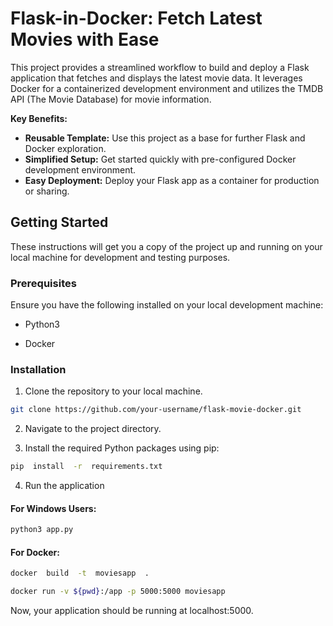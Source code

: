 
# Flask-in-Docker: Fetch Latest Movies with Ease

  
This project provides a streamlined workflow to build and deploy a Flask application that fetches and displays the latest movie data. It leverages Docker for a containerized development environment and utilizes the TMDB API (The Movie Database) for movie information.

  **Key Benefits:**
  
-   **Reusable Template:** Use this project as a base for further Flask and Docker exploration.
-   **Simplified Setup:** Get started quickly with pre-configured Docker development environment.
-   **Easy Deployment:** Deploy your Flask app as a container for production or sharing.

## Getting Started

These instructions will get you a copy of the project up and running on your local machine for development and testing purposes.

### Prerequisites

Ensure you have the following installed on your local development machine:

- Python3

- Docker

### Installation

1. Clone the repository to your local machine.
```bash
git clone https://github.com/your-username/flask-movie-docker.git
```
2. Navigate to the project directory.

3. Install the required Python packages using pip:

```bash
pip  install  -r  requirements.txt
```
4. Run the application
#### For Windows Users:
```bash
python3 app.py
```

#### For Docker:

```bash
docker  build  -t  moviesapp  .
```

```bash
docker run -v ${pwd}:/app -p 5000:5000 moviesapp
```

Now, your application should be running at localhost:5000.